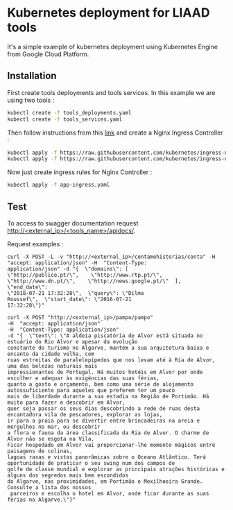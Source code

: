 # Kubernetes deployment for LIAAD tools
It's a simple  example of kubernetes deployment using Kubernetes Engine from Google Cloud Platform.
## Installation
First create tools deployments and tools services. In this example we are using two tools :
```bash
kubectl create -f tools_deployments.yaml
kubectl create -f tools_services.yaml
```
Then follow instructions from this [link](https://github.com/kubernetes/ingress-nginx/blob/master/docs/deploy/index.md) and create a Nginx Ingress Controller :
```bash
kubectl apply -f https://raw.githubusercontent.com/kubernetes/ingress-nginx/master/deploy/static/mandatory.yaml
kubectl apply -f https://raw.githubusercontent.com/kubernetes/ingress-nginx/master/deploy/static/provider/cloud-generic.yaml
```
Now just create ingress rules for Nginx Controller :
```bash
kubectl apply -f app-ingress.yaml
```
## Test
To access to swagger documentation request [http://<external_ip>/<tools_name>/apidocs/]().

Request examples :
```
curl -X POST -L -v "http://<external_ip>/contamehistorias/conta" -H  
"accept: application/json" -H  "Content-Type: 
application/json" -d "{  \"domains\": [    
\"http://publico.pt/\",    \"http://www.rtp.pt/\",    
\"http://www.dn.pt/\",    \"http://news.google.pt/\"  ],  \"end_date\": 
\"2018-07-21 17:32:28\",  \"query\": \"Dilma 
Roussef\",  \"start_date\": \"2016-07-21 
17:32:28\"}"

curl -X POST "http://<external_ip>/pampo/pampo" 
-H  "accept: application/json" 
-H  "Content-Type: application/json" 
-d "{  \"text\": \"A aldeia piscatória de Alvor está situada no estuário do Rio Alvor e apesar da evolução 
constante do turismo no Algarve, mantém a sua arquitetura baixa e encanto da cidade velha, com 
ruas estreitas de paralelepípedos que nos levam até à Ria de Alvor, uma das belezas naturais mais 
impressionantes de Portugal. Há muitos hotéis em Alvor por onde escolher e adequar às exigências das suas férias, 
quanto a gosto e orçamento, bem como uma série de alojamento autossuficiente para aqueles que preferem ter um pouco 
mais de liberdade durante a sua estadia na Região de Portimão. Há muito para fazer e descobrir em Alvor, 
quer seja passar os seus dias descobrindo a rede de ruas desta encantadora vila de pescadores, explorar as lojas, 
ir para a praia para se divertir entre brincadeiras na areia e mergulhos no mar, ou descobrir 
a flora e fauna da área classificada da Ria de Alvor. O charme de Alvor não se esgota na Vila. 
Ficar hospedado em Alvor vai proporcionar-lhe momento mágicos entre paisagens de colinas, 
lagoas rasas e vistas panorâmicas sobre o Oceano Atlântico. Terá oportunidade de praticar o seu swing num dos campos de 
golfe de classe mundial e explorar as principais atrações históricas e alguns dos segredos mais bem escondidos 
do Algarve, nas proximidades, em Portimão e Mexilhoeira Grande. Consulte a lista dos nossos
 parceiros e escolha o hotel em Alvor, onde ficar durante as suas férias no Algarve.\"}"

```
